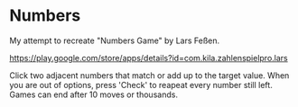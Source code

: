 # Numbers
My attempt to recreate "Numbers Game" by Lars Feßen.

https://play.google.com/store/apps/details?id=com.kila.zahlenspielpro.lars

Click two adjacent numbers that match or add up to the target value. When you are out of options, press 'Check' to reapeat every number still left. Games can end after 10 moves or thousands.
